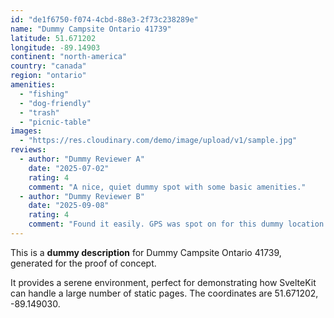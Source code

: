 ```yaml
---
id: "de1f6750-f074-4cbd-88e3-2f73c238289e"
name: "Dummy Campsite Ontario 41739"
latitude: 51.671202
longitude: -89.14903
continent: "north-america"
country: "canada"
region: "ontario"
amenities:
  - "fishing"
  - "dog-friendly"
  - "trash"
  - "picnic-table"
images:
  - "https://res.cloudinary.com/demo/image/upload/v1/sample.jpg"
reviews:
  - author: "Dummy Reviewer A"
    date: "2025-07-02"
    rating: 4
    comment: "A nice, quiet dummy spot with some basic amenities."
  - author: "Dummy Reviewer B"
    date: "2025-09-08"
    rating: 4
    comment: "Found it easily. GPS was spot on for this dummy location."
---
```


This is a **dummy description** for Dummy Campsite Ontario 41739, generated for the proof of concept.

It provides a serene environment, perfect for demonstrating how SvelteKit can handle a large number of static pages. The coordinates are 51.671202, -89.149030.
